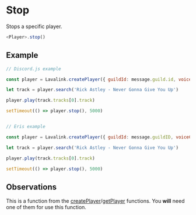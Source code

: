 # Stop

  Stops a specific player.

  ```js
  <Player>.stop()
  ```

## Example

  ```js
  // Discord.js example
  
  const player = Lavalink.createPlayer({ guildId: message.guild.id, voiceChannelId: message.member.voice.channel.id })
  
  let track = player.search('Rick Astley - Never Gonna Give You Up')

  player.play(track.tracks[0].track)

  setTimeout(() => player.stop(), 5000)
  
  
  // Eris example
  
  const player = Lavalink.createPlayer({ guildId: message.guildID, voiceChannelId: message.member.voiceState.channelID })
  
  let track = player.search('Rick Astley - Never Gonna Give You Up')

  player.play(track.tracks[0].track)

  setTimeout(() => player.stop(), 5000)
  ```
  
## Observations

  This is a function from the [createPlayer](docs/createPlayer.md)/[getPlayer](docs/getPlayer.md) functions. You **will** need one of them for use this function.
